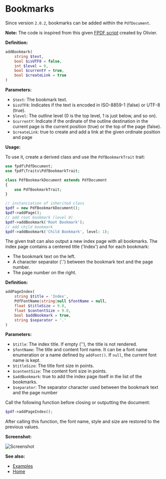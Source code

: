 # Bookmarks

Since version `2.0.2`, bookmarks can be added within the `PdfDocument`.

**Note:** The code is inspired from this given
[FPDF script](http://www.fpdf.org/en/script/script1.php) created by Olivier.

**Definition:**

```php
addBookmark(
    string $text,
    bool $isUTF8 = false,
    int $level = 0,
    bool $currentY = true,
    bool $createLink = true
)
```

**Parameters:**

- `$text`: The bookmark text.
- `$isUTF8`: Indicates if the text is encoded in ISO-8859-1 (false) or
   UTF-8 (true).
- `$level`: The outline level (0 is the top level, 1 is just below, and so on).
- `$currentY`: Indicate if the ordinate of the outline destination in the
  current page is the current position (true) or the top of the page (false).
- `$createLink`: true to create and add a link at the given ordinate position
  and page

**Usage:**

To use it, create a derived class and use the `PdfBookmarkTrait` trait:

```php
use fpdf\PdfDocument;
use fpdf\Traits\PdfBookmarkTrait;

class PdfBookmarkDocument extends PdfDocument
{
    use PdfBookmarkTrait;
}

// instanciation of inherited class
$pdf = new PdfBookmarkDocument();
$pdf->addPage();
// add root bookmark (level 0) 
$pdf->addBookmark('Root Bookmark');
// add child bookmark
$pdf->addBookmark('Child Bookmark', level: 1);
```

The given trait can also output a new index page with all bookmarks. The index
page contains a centered title ('Index') and for each bookmark:

- The bookmark text on the left.
- A character separator ('.') between the bookmark text and the page number.
- The page number on the right.

**Definition:**

```php
addPageIndex(
    string $title = 'Index',
    PdfFontName|string|null $fontName = null,
    float $titleSize = 9.0,
    float $contentSize = 9.0,
    bool $addBookmark = true,
    string $separator = '.'
)
```

**Parameters:**

- `$title`: The index title. If empty (''), the title is not rendered.
- `$fontName`: The title and content font name.
  It can be a font name enumeration or a name defined by `addFont()`.
  If `null`, the current font name is kept.
- `$titleSize`: The title font size in points.
- `$contentSize`: The content font size in points.
- `$addBookmark`: true to add the index page itself in the list of the
  bookmarks.
- `$separator`: The separator character used between the bookmark text and the
  page number

Call the following function before closing or outputting the document:

```php
$pdf->addPageIndex();
```

After calling this function, the font name, style and size are restored to the
previous values.

**Screenshot:**

![Screenshot](images/bookmarks.png)

**See also:**

- [Examples](examples.md)
- [Home](../README.md)
